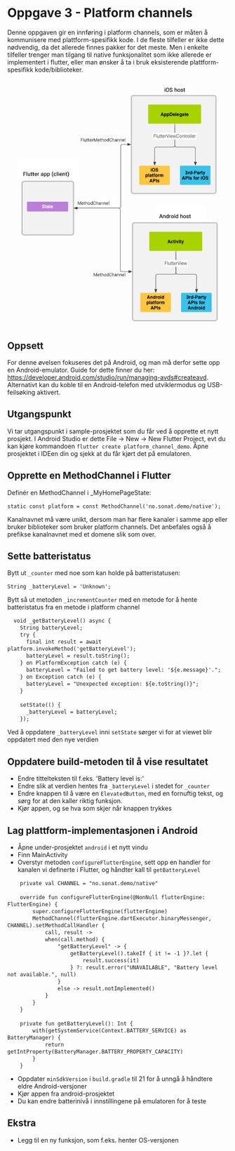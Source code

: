 # Oppgave 3 - Platform channels

Denne oppgaven gir en innføring i platform channels, som er måten å kommunisere med plattform-spesifikk kode.
I de fleste tilfeller er ikke dette nødvendig, da det allerede finnes pakker for det meste.
Men i enkelte tilfeller trenger man tilgang til native funksjonalitet som ikke allerede er implementert i flutter,
eller man ønsker å ta i bruk eksisterende plattform-spesifikk kode/biblioteker.

![Overview](assets/platform_channels.png)

## Oppsett

For denne øvelsen fokuseres det på Android, og man må derfor sette opp en Android-emulator.
Guide for dette finner du her: https://developer.android.com/studio/run/managing-avds#createavd.
Alternativt kan du koble til en Android-telefon med utviklermodus og USB-feilsøking aktivert.

## Utgangspunkt

Vi tar utgangspunkt i sample-prosjektet som du får ved å opprette et nytt prosjekt.
I Android Studio er dette File -> New -> New Flutter Project,
evt du kan kjøre kommandoen `flutter create platform_channel_demo`.
Åpne prosjektet i IDEen din og sjekk at du får kjørt det på emulatoren.

## Opprette en MethodChannel i Flutter
Definér en MethodChannel i _MyHomePageState:
```
static const platform = const MethodChannel('no.sonat.demo/native');
```
Kanalnavnet må være unikt, dersom man har flere kanaler i samme app eller bruker biblioteker som bruker platform channels.
Det anbefales også å prefikse kanalnavnet med et domene slik som over.

## Sette batteristatus
Bytt ut `_counter` med noe som kan holde på batteristatusen:
```
String _batteryLevel = 'Unknown';
```
Bytt så ut metoden `_incrementCounter` med en metode for å hente batteristatus fra en metode i platform channel
```
  void _getBatteryLevel() async {
    String batteryLevel;
    try {
      final int result = await platform.invokeMethod('getBatteryLevel');
      batteryLevel = result.toString();
    } on PlatformException catch (e) {
      batteryLevel = "Failed to get battery level: '${e.message}'.";
    } on Exception catch (e) {
      batteryLevel = "Unexpected exception: ${e.toString()}";
    }

    setState(() {
      _batteryLevel = batteryLevel;
    });
```
Ved å oppdatere `_batteryLevel` inni `setState` sørger vi for at viewet blir oppdatert med den nye verdien

## Oppdatere build-metoden til å vise resultatet
* Endre tittelteksten til f.eks. 'Battery level is:'
* Endre slik at verdien hentes fra `_batteryLevel` i stedet for `_counter`
* Endre knappen til å være en `ElevatedButton`, med en fornuftig tekst, og sørg for at den kaller riktig funksjon.
* Kjør appen, og se hva som skjer når knappen trykkes

## Lag plattform-implementasjonen i Android
* Åpne under-prosjektet `android` i et nytt vindu
* Finn MainActivity
* Overstyr metoden `configureFlutterEngine`, sett opp en handler for kanalen vi definerte i Flutter,
og håndter kall til `getBatteryLevel`
```
    private val CHANNEL = "no.sonat.demo/native"

    override fun configureFlutterEngine(@NonNull flutterEngine: FlutterEngine) {
        super.configureFlutterEngine(flutterEngine)
        MethodChannel(flutterEngine.dartExecutor.binaryMessenger, CHANNEL).setMethodCallHandler {
            call, result ->
            when(call.method) {
                "getBatteryLevel" -> {
                    getBatteryLevel().takeIf { it != -1 }?.let {
                        result.success(it)
                    } ?: result.error("UNAVAILABLE", "Battery level not available.", null)
                }
                else -> result.notImplemented()
            }
        }
    }

    private fun getBatteryLevel(): Int {
        with(getSystemService(Context.BATTERY_SERVICE) as BatteryManager) {
            return getIntProperty(BatteryManager.BATTERY_PROPERTY_CAPACITY)
        }
    }
```
* Oppdater `minSdkVersion` i `build.gradle` til 21 for å unngå å håndtere eldre Android-versjoner
* Kjør appen fra android-prosjektet
* Du kan endre batterinivå i innstillingene på emulatoren for å teste

## Ekstra
* Legg til en ny funksjon, som f.eks. henter OS-versjonen


